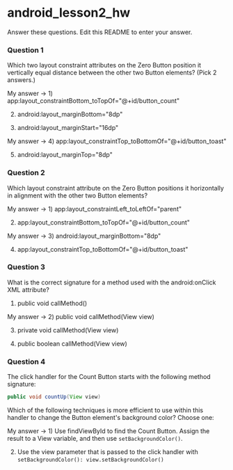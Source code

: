 # android_lesson2_hw

Answer these questions. Edit this README to enter your answer.


### Question 1

Which two layout constraint attributes on the Zero Button position it vertically equal distance between the other two Button elements? (Pick 2 answers.)

My answer -> 1) app:layout_constraintBottom_toTopOf="@+id/button_count"

2) android:layout_marginBottom="8dp"

3) android:layout_marginStart="16dp"

My answer -> 4) app:layout_constraintTop_toBottomOf="@+id/button_toast"

5) android:layout_marginTop="8dp"


### Question 2

Which layout constraint attribute on the Zero Button positions it horizontally in alignment with the other two Button elements?

My answer -> 1) app:layout_constraintLeft_toLeftOf="parent"

2) app:layout_constraintBottom_toTopOf="@+id/button_count"

My answer -> 3) android:layout_marginBottom="8dp"

4) app:layout_constraintTop_toBottomOf="@+id/button_toast"


### Question 3

What is the correct signature for a method used with the android:onClick XML attribute?

1) public void callMethod()

My answer -> 2) public void callMethod(View view)

3) private void callMethod(View view)

4) public boolean callMethod(View view)


### Question 4
The click handler for the Count Button starts with the following method signature:
``` java
public void countUp(View view)
```
Which of the following techniques is more efficient to use within this handler to change the Button element's background color? Choose one:


My answer -> 1) Use findViewById to find the Count Button. Assign the result to a View variable, and then use ```setBackgroundColor()```.

2) Use the view parameter that is passed to the click handler with ```setBackgroundColor(): view.setBackgroundColor()```
